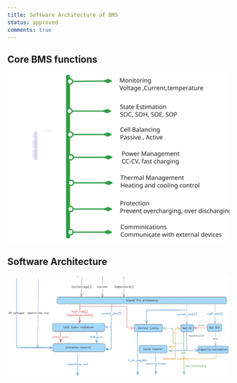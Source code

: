 ```yaml
---
title: Software Architecture of BMS
status: approved
comments: true
---
```




## Core BMS functions
![Core BMS functtions](bms_functions.svg)


## Software Architecture  
![Description of Image](bms_application_architecture.png)

